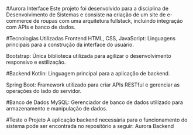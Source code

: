 #Aurora Interface
Este projeto foi desenvolvido para a disciplina de Desenvolvimento de Sistemas e consiste na criação de um site de e-commerce de roupas com uma arquitetura fullstack, incluindo integração com APIs e banco de dados.

#Tecnologias Utilizadas
Frontend
HTML, CSS, JavaScript: Linguagens principais para a construção da interface do usuário.

Bootstrap: Única biblioteca utilizada para agilizar o desenvolvimento responsivo e estilização.

#Backend
Kotlin: Linguagem principal para a aplicação de backend.

Spring Boot: Framework utilizado para criar APIs RESTful e gerenciar as operações do lado do servidor.

#Banco de Dados
MySQL: Gerenciador de banco de dados utilizado para armazenamento e manipulação de dados.

#Teste o Projeto
A aplicação backend necessária para o funcionamento do sistema pode ser encontrada no repositório a seguir:
Aurora Backend
